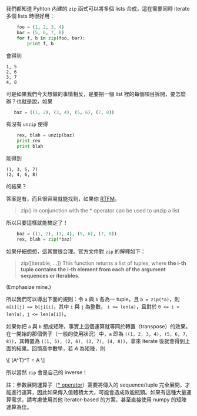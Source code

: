 我們都知道 Pyhton 內建的 `zip` 函式可以將多個 lists 合成，這在需要同時 iterate 多個 lists 時很好用：

```python
    foo = (1, 2, 3, 4)
    bar = (5, 6, 7, 8)
    for f, b in zip(foo, bar):
        print f, b
```
        
會得到

    1, 5
    2, 6
    3, 7
    4, 8
    
可是如果我們今天想做的事情相反，是要把一個 list 裡的每個項目拆開，要怎麼辦？也就是說，如果

```python
   baz = ((1, 2), (3, 4), (5, 6), (7, 8))
```

有沒有 `unzip` 使得

```python
    rex, blah = unzip(baz)
    print rex
    print blah
```

能得到

    (1, 3, 5, 7)
    (2, 4, 6, 8)
   
的結果？

答案是有，而且很容易就能找到，如果你 [RTFM]。

> zip() in conjunction with the * operator can be used to unzip a list

所以只要這樣就能搞定了！

```python
    baz = ((1, 2), (3, 4), (5, 6), (7, 8))
    rex, blah = zip(*baz)
```
    
如果仔細想想，這其實很合理。官方文件對 `zip` 的解釋如下：

> zip([iterable, ...])
> This function returns a list of tuples, where **the i-th tuple contains the i-th element from each of the argument sequences or iterables**.

(Emphasize mine.)

所以我們可以導出下面的規則：令 `a` 與 `b` 各為一 tuple，且 `b = zip(*a)`，則 `a[i][j] == b[j][i]`，其中 `i` 與 `j` 為整數， `i <= len(a)`，且對於 `0 <= i < len(a)`，`j <= len(a[i])`。

如果你把 `a` 與 `b` 想成矩陣，事實上這個運算就等同於轉置（transpose）的效果。在一開始的那個例子（一般的使用狀況）中，`a` 即為 `((1, 2, 3, 4), (5, 6, 7, 8))`，其轉置為 `((1, 5), (2, 6), (3, 7), (4, 8))`，拿來 iterate 後就會得到上面的結果。回憶高中數學，若 *A* 為矩陣，則

\\[
    (A^T)^T = A
\\]


所以當然 `zip` 會是自己的 inverse！

註：參數展開運算子（[* operator]）需要將傳入的 sequence/tuple 完全展開，才能進行運算，因此如果傳入值體積太大，可能會造成效能瓶頸。如果有這種大量運算需求，請考慮使用其他 iterator-based 的方案，甚至直接使用 numpy 的矩陣運算為佳。


[RTFM]: http://docs.python.org/2/library/functions.html#zip
[* operator]: http://docs.python.org/2/tutorial/controlflow.html#unpacking-argument-lists
